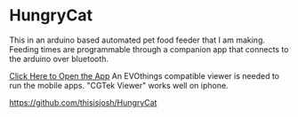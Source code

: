 # HungryCat
This in an arduino based automated pet food feeder that I am making. Feeding times are programmable through a companion app that connects to the arduino over bluetooth.

[Click Here to Open the App](evo://thisisjosh.github.io/HungryCat/HungryCatApp/index.html)
An EVOthings compatible viewer is needed to run the mobile apps. "CGTek Viewer" works well on iphone.

https://github.com/thisisjosh/HungryCat
